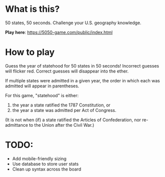 # What is this?
50 states, 50 seconds. Challenge your U.S. geography knowledge.

**Play here**: https://5050-game.com/public/index.html 

# How to play

Guess the year of statehood for 50 states in 50 seconds!
Incorrect guesses will flicker red. Correct guesses will disappear into the ether.</div>

If multiple states were admitted in a given year, the order in which each was admitted will appear
in parentheses.

For this game, "statehood" is either: 
1. the year a state ratified the 1787 Constitution, or 
2. the year a state was admitted per Act of Congress.

(It is not when (if) a state ratified the Articles of Confederation,
nor re-admittance to the Union after the Civil War.)


# TODO: 
- Add mobile-friendly sizing
- Use database to store user stats
- Clean up syntax across the board 

